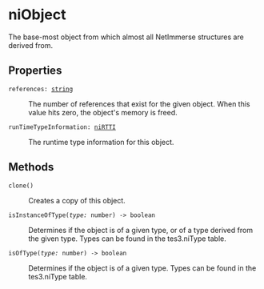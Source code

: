 # niObject

The base-most object from which almost all NetImmerse structures are derived from.

## Properties

<dl class="describe">
<dt><code class="descname">references: <a href="https://mwse.readthedocs.io/en/latest/lua/type/string.html">string</a></code></dt>
<dd>

The number of references that exist for the given object. When this value hits zero, the object's memory is freed.

</dd>
<dt><code class="descname">runTimeTypeInformation: <a href="https://mwse.readthedocs.io/en/latest/lua/type/niRTTI.html">niRTTI</a></code></dt>
<dd>

The runtime type information for this object.

</dd>
</dl>

## Methods

<dl class="describe">
<dt><code class="descname">clone()</code></dt>
<dd>

Creates a copy of this object.

</dd>
<dt><code class="descname">isInstanceOfType(<i>type:</i> number) -> boolean</code></dt>
<dd>

Determines if the object is of a given type, or of a type derived from the given type. Types can be found in the tes3.niType table.

</dd>
<dt><code class="descname">isOfType(<i>type:</i> number) -> boolean</code></dt>
<dd>

Determines if the object is of a given type. Types can be found in the tes3.niType table.

</dd>
</dl>
